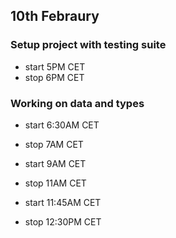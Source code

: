 ## 10th Febraury

### Setup project with testing suite

- start 5PM CET
- stop 6PM CET

### Working on data and types

- start 6:30AM CET
- stop 7AM CET

- start 9AM CET
- stop 11AM CET

- start 11:45AM CET
- stop 12:30PM CET
